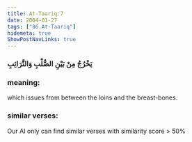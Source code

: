 ```yaml
---
title: At-Taariq:7
date: 2004-01-27
tags: ["86.At-Taariq"]
hidemeta: true 
ShowPostNavLinks: true 
---
```

### يَخْرُجُ مِنْ بَيْنِ الصُّلْبِ وَالتَّرَائِبِ
### meaning: 
which issues from between the loins and the breast-bones.
### similar verses: 

Our AI only can find similar verses with similarity score > 50% 




